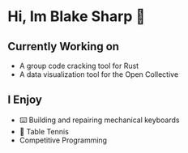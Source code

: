 # Hi, Im Blake Sharp 👋

## Currently Working on
- A group code cracking tool for Rust
- A data visualization tool for the Open Collective 

## I Enjoy
- ⌨️ Building and repairing mechanical keyboards 
- 🏓 Table Tennis
- Competitive Programming
